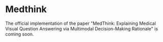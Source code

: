 # Medthink
The official implementation of the paper "MedThink: Explaining Medical Visual Question Answering via Multimodal Decision-Making Rationale" is coming soon.

